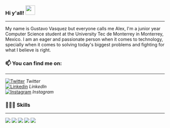 ### Hi y'all! <img src="https://raw.githubusercontent.com/MartinHeinz/MartinHeinz/master/wave.gif" width="30px">
---

My name is Gustavo Vasquez but everyone calls me Alex, I'm a junior year Computer Science student at the University Tec de Monterrey in Monterrey, Mexico.
I am an eager and passionate person when it comes to technology, specially when it comes to solving today's biggest problems and fighting for what I believe
is right.


### 📫 You can find me on: 
---

[![Twitter][1.2]][1] <i> Twitter </i> <br>
[![Linkedin][2.2]][2] <i> Linkedln </i> <br>
[![Instagram][3.2]][3] <i> Instagram </i>

### 👨🏼‍💻 Skills
---

![](https://img.shields.io/badge/OS-Linux-informational?style=flat&logo=❤️&logoColor=white&color=2bbc8a)
![](https://img.shields.io/badge/Python-Code-informational?style=flat&logo=<LOGO_NAME>&logoColor=white&color=2bbc8a)
![](https://img.shields.io/badge/C++-Code-informational?style=flat&logo=<LOGO_NAME>&logoColor=white&color=2bbc8a)
![](https://img.shields.io/badge/Docker-Tools-informational?style=flat&logo=<LOGO_NAME>&logoColor=white&color=2bbc8a)
![](https://img.shields.io/badge/SQLserver-Tools-informational?style=flat&logo=<LOGO_NAME>&logoColor=white&color=2bbc8a)

<!-- Icons -->

[1.2]: https://img.icons8.com/cute-clipart/64/000000/twitter.png
[2.2]: https://img.icons8.com/cute-clipart/64/000000/linkedin.png
[3.2]: https://img.icons8.com/cute-clipart/64/000000/instagram-new.png

<!-- Links to your social media accounts -->

[1]: http://twitter.com/gustale_xx
[2]: https://www.linkedin.com/in/gustavo-vasquez99/
[3]: https://www.instagram.com/alex.vasqxz/
<!--
**alexvasqxz/alexvasqxz** is a ✨ _special_ ✨ repository because its `README.md` (this file) appears on your GitHub profile.

Here are some ideas to get you started:

- 🔭 I’m currently working on ...
- 🌱 I’m currently learning ...
- 👯 I’m looking to collaborate on ...
- 🤔 I’m looking for help with ...
- 💬 Ask me about ...
- 📫 How to reach me: ...
- 😄 Pronouns: ...
- ⚡ Fun fact: ...
-->
